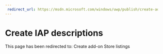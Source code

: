 ```yaml
---
 redirect_url: https://msdn.microsoft.com/windows/uwp/publish/create-add-on-store-listings
---
```


# Create IAP descriptions

This page has been redirected to: Create add-on Store listings